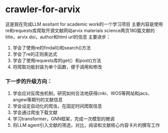 # crawler-for-arvix
这是我在完成LLM assitant for academic work的一个学习项目
主要内容是使用re和requests库爬取开源文献网站arvix materials science两页180篇文献的title，arvix doi，author和html url的信息
主要进步：
1. 学会了使用re的findall()和search()方法
2. 学会了re的正则表达式
3. 学会了使用requests库的get(）和post()方法
4. 将爬取功能封装为单个函数，便于调用和修改
### 下一步的升级方向：
1. 学会应对反爬虫机制，研究如何合法地获得cnki、WOS等网站和jacs、angew等期刊的文献信息
2. 学会设定自动化的爬虫，在固定时间爬取信息
3. 学会通过爬虫下载文献
4. 学习transformer，GNN框架，完成一次模型的微调
5. 将LLM agent引入文献的筛选，对比，阅读和文献核心内容卡片的撰写工作
